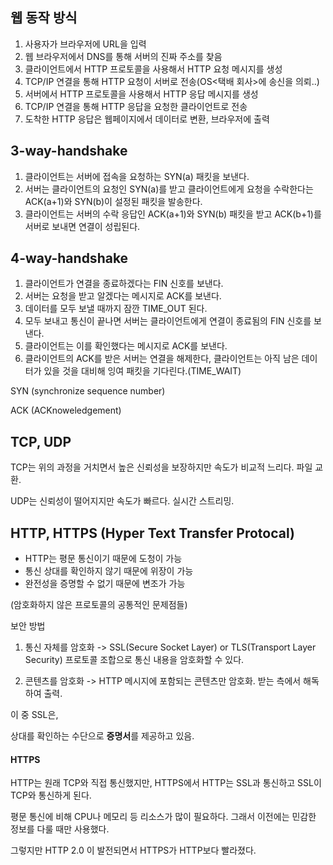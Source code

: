 ## 웹 동작 방식

1. 사용자가 브라우저에 URL을 입력
2. 웹 브라우저에서 DNS를 통해 서버의 진짜 주소를 찾음
3. 클라이언트에서 HTTP 프로토콜을 사용해서 HTTP 요청 메시지를 생성
4. TCP/IP 연결을 통해 HTTP 요청이 서버로 전송(OS<택배 회사>에 송신을 의뢰..)
5. 서버에서 HTTP 프로토콜을 사용해서 HTTP 응답 메시지를 생성
6. TCP/IP 연결을 통해 HTTP 응답을 요청한 클라이언트로 전송
7. 도착한 HTTP 응답은 웹페이지에서 데이터로 변환, 브라우저에 출력



## 3-way-handshake

1. 클라이언트는 서버에 접속을 요청하는 SYN(a) 패킷을 보낸다.
2. 서버는 클라이언트의 요청인 SYN(a)를 받고 클라이언트에게 요청을 수락한다는 ACK(a+1)와 SYN(b)이 설정된 패킷을 발송한다.
3. 클라이언트는 서버의 수락 응답인 ACK(a+1)와 SYN(b) 패킷을 받고 ACK(b+1)를 서버로 보내면 연결이 성립된다.



## 4-way-handshake

1. 클라이언트가 연결을 종료하겠다는 FIN 신호를 보낸다.
2. 서버는 요청을 받고 알겠다는 메시지로 ACK를 보낸다.
3. 데이터를 모두 보낼 때까지 잠깐 TIME_OUT 된다.
4. 모두 보내고 통신이 끝나면 서버는 클라이언트에게 연결이 종료됨의 FIN 신호를 보낸다.
5. 클라이언트는 이를 확인했다는 메시지로 ACK를 보낸다.
6. 클라이언트의 ACK를 받은 서버는 연결을 해제한다, 클라이언트는 아직 남은 데이터가 있을 것을 대비해 잉여 패킷을 기다린다.(TIME_WAIT)



SYN (synchronize sequence number)

ACK (ACKnoweledgement)



## TCP, UDP

TCP는 위의 과정을 거치면서 높은 신뢰성을 보장하지만 속도가 비교적 느리다. 파일 교환.

UDP는 신뢰성이 떨어지지만 속도가 빠르다. 실시간 스트리밍.



## HTTP, HTTPS (Hyper Text Transfer Protocal)

- HTTP는 평문 통신이기 때문에 도청이 가능
- 통신 상대를 확인하지 않기 때문에 위장이 가능
- 완전성을 증명할 수 없기 때문에 변조가 가능

(암호화하지 않은 프로토콜의 공통적인 문제점들)



보안 방법

1. 통신 자체를 암호화 -> SSL(Secure Socket Layer) or TLS(Transport Layer Security) 프로토콜 조합으로 통신 내용을 암호화할 수 있다.

2. 콘텐츠를 암호화 -> HTTP 메시지에 포함되는 콘텐츠만 암호화. 받는 측에서 해독하여 출력.



이 중 SSL은,

상대를 확인하는 수단으로 **증명서**를 제공하고 있음.



#### HTTPS

HTTP는 원래 TCP와 직접 통신했지만, HTTPS에서 HTTP는 SSL과 통신하고 SSL이 TCP와 통신하게 된다.

평문 통신에 비해 CPU나 메모리 등 리소스가 많이 필요하다. 그래서 이전에는 민감한 정보를 다룰 때만 사용했다.

그렇지만 HTTP 2.0 이 발전되면서 HTTPS가 HTTP보다 빨라졌다.